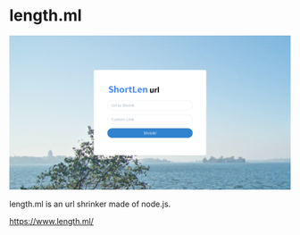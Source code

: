 # length.ml
![length.ml](https://github.com/Tim232/length.ml/blob/master/pic.png)

length.ml is an url shrinker made of node.js.

https://www.length.ml/
